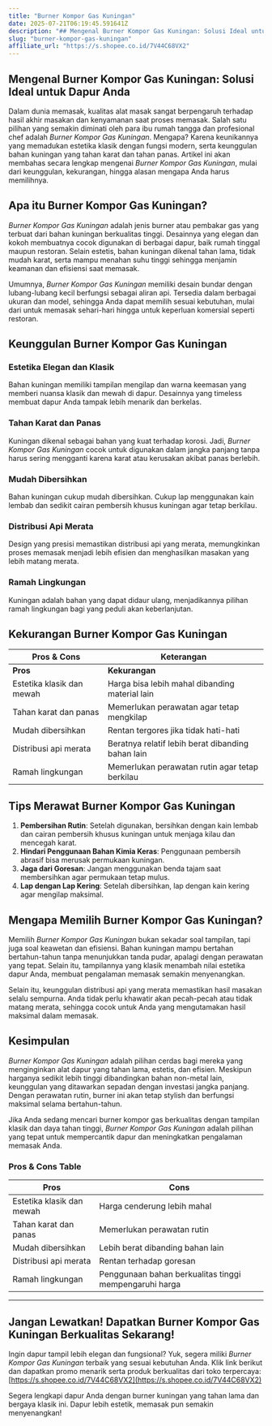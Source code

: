 ```yaml
---
title: "Burner Kompor Gas Kuningan"
date: 2025-07-21T06:19:45.591641Z
description: "## Mengenal Burner Kompor Gas Kuningan: Solusi Ideal untuk Dapur Anda..."
slug: "burner-kompor-gas-kuningan"
affiliate_url: "https://s.shopee.co.id/7V44C68VX2"
---
```

## Mengenal Burner Kompor Gas Kuningan: Solusi Ideal untuk Dapur Anda

Dalam dunia memasak, kualitas alat masak sangat berpengaruh terhadap hasil akhir masakan dan kenyamanan saat proses memasak. Salah satu pilihan yang semakin diminati oleh para ibu rumah tangga dan profesional chef adalah *Burner Kompor Gas Kuningan*. Mengapa? Karena keunikannya yang memadukan estetika klasik dengan fungsi modern, serta keunggulan bahan kuningan yang tahan karat dan tahan panas. Artikel ini akan membahas secara lengkap mengenai *Burner Kompor Gas Kuningan*, mulai dari keunggulan, kekurangan, hingga alasan mengapa Anda harus memilihnya.

## Apa itu Burner Kompor Gas Kuningan?

*Burner Kompor Gas Kuningan* adalah jenis burner atau pembakar gas yang terbuat dari bahan kuningan berkualitas tinggi. Desainnya yang elegan dan kokoh membuatnya cocok digunakan di berbagai dapur, baik rumah tinggal maupun restoran. Selain estetis, bahan kuningan dikenal tahan lama, tidak mudah karat, serta mampu menahan suhu tinggi sehingga menjamin keamanan dan efisiensi saat memasak. 

Umumnya, *Burner Kompor Gas Kuningan* memiliki desain bundar dengan lubang-lubang kecil berfungsi sebagai aliran api. Tersedia dalam berbagai ukuran dan model, sehingga Anda dapat memilih sesuai kebutuhan, mulai dari untuk memasak sehari-hari hingga untuk keperluan komersial seperti restoran.

## Keunggulan Burner Kompor Gas Kuningan

### Estetika Elegan dan Klasik

Bahan kuningan memiliki tampilan mengilap dan warna keemasan yang memberi nuansa klasik dan mewah di dapur. Desainnya yang timeless membuat dapur Anda tampak lebih menarik dan berkelas.

### Tahan Karat dan Panas

Kuningan dikenal sebagai bahan yang kuat terhadap korosi. Jadi, *Burner Kompor Gas Kuningan* cocok untuk digunakan dalam jangka panjang tanpa harus sering mengganti karena karat atau kerusakan akibat panas berlebih.

### Mudah Dibersihkan

Bahan kuningan cukup mudah dibersihkan. Cukup lap menggunakan kain lembab dan sedikit cairan pembersih khusus kuningan agar tetap berkilau.

### Distribusi Api Merata

Design yang presisi memastikan distribusi api yang merata, memungkinkan proses memasak menjadi lebih efisien dan menghasilkan masakan yang lebih matang merata.

### Ramah Lingkungan

Kuningan adalah bahan yang dapat didaur ulang, menjadikannya pilihan ramah lingkungan bagi yang peduli akan keberlanjutan.

## Kekurangan Burner Kompor Gas Kuningan

| Pros & Cons                                       | Keterangan                                                      |
|---------------------------------------------------|-----------------------------------------------------------------|
| **Pros**                                            | **Kekurangan**                                                   |
| Estetika klasik dan mewah                          | Harga bisa lebih mahal dibanding material lain                |
| Tahan karat dan panas                              | Memerlukan perawatan agar tetap mengkilap                      |
| Mudah dibersihkan                                 | Rentan tergores jika tidak hati-hati                            |
| Distribusi api merata                              | Beratnya relatif lebih berat dibanding bahan lain             |
| Ramah lingkungan                                  | Memerlukan perawatan rutin agar tetap berkilau                   |

## Tips Merawat Burner Kompor Gas Kuningan

1. **Pembersihan Rutin**: Setelah digunakan, bersihkan dengan kain lembab dan cairan pembersih khusus kuningan untuk menjaga kilau dan mencegah karat.
2. **Hindari Penggunaan Bahan Kimia Keras**: Penggunaan pembersih abrasif bisa merusak permukaan kuningan.
3. **Jaga dari Goresan**: Jangan menggunakan benda tajam saat membersihkan agar permukaan tetap mulus.
4. **Lap dengan Lap Kering**: Setelah dibersihkan, lap dengan kain kering agar mengilap maksimal.

## Mengapa Memilih Burner Kompor Gas Kuningan?

Memilih *Burner Kompor Gas Kuningan* bukan sekadar soal tampilan, tapi juga soal keawetan dan efisiensi. Bahan kuningan mampu bertahan bertahun-tahun tanpa menunjukkan tanda pudar, apalagi dengan perawatan yang tepat. Selain itu, tampilannya yang klasik menambah nilai estetika dapur Anda, membuat pengalaman memasak semakin menyenangkan.

Selain itu, keunggulan distribusi api yang merata memastikan hasil masakan selalu sempurna. Anda tidak perlu khawatir akan pecah-pecah atau tidak matang merata, sehingga cocok untuk Anda yang mengutamakan hasil maksimal dalam memasak.

## Kesimpulan

*Burner Kompor Gas Kuningan* adalah pilihan cerdas bagi mereka yang menginginkan alat dapur yang tahan lama, estetis, dan efisien. Meskipun harganya sedikit lebih tinggi dibandingkan bahan non-metal lain, keunggulan yang ditawarkan sepadan dengan investasi jangka panjang. Dengan perawatan rutin, burner ini akan tetap stylish dan berfungsi maksimal selama bertahun-tahun.

Jika Anda sedang mencari burner kompor gas berkualitas dengan tampilan klasik dan daya tahan tinggi, *Burner Kompor Gas Kuningan* adalah pilihan yang tepat untuk mempercantik dapur dan meningkatkan pengalaman memasak Anda.

### Pros & Cons Table

| Pros                                                                 | Cons                                    |
|----------------------------------------------------------------------|-----------------------------------------|
| Estetika klasik dan mewah                                           | Harga cenderung lebih mahal           |
| Tahan karat dan panas                                               | Memerlukan perawatan rutin            |
| Mudah dibersihkan                                                  | Lebih berat dibanding bahan lain     |
| Distribusi api merata                                               | Rentan terhadap goresan               |
| Ramah lingkungan                                                   | Penggunaan bahan berkualitas tinggi mempengaruhi harga |

---

## Jangan Lewatkan! Dapatkan Burner Kompor Gas Kuningan Berkualitas Sekarang!

Ingin dapur tampil lebih elegan dan fungsional? Yuk, segera miliki *Burner Kompor Gas Kuningan* terbaik yang sesuai kebutuhan Anda. Klik link berikut dan dapatkan promo menarik serta produk berkualitas dari toko terpercaya: [https://s.shopee.co.id/7V44C68VX2](https://s.shopee.co.id/7V44C68VX2)

Segera lengkapi dapur Anda dengan burner kuningan yang tahan lama dan bergaya klasik ini. Dapur lebih estetik, memasak pun semakin menyenangkan!